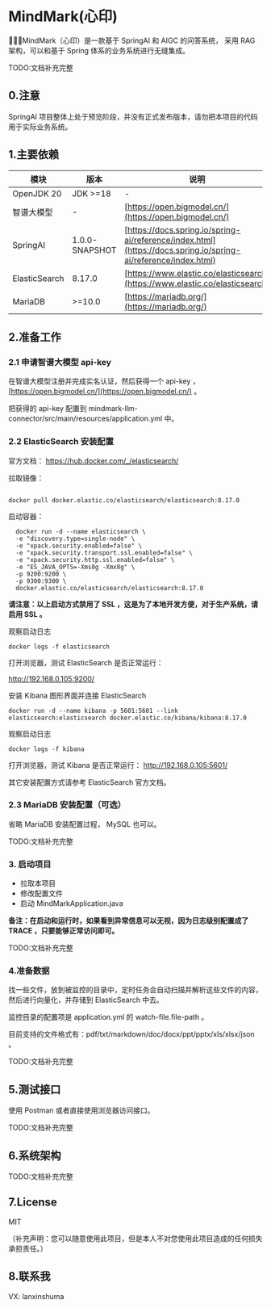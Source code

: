 # MindMark(心印)

🚀🚀🚀MindMark（心印）是一款基于 SpringAI 和 AIGC 的问答系统， 采用 RAG 架构，可以和基于 Spring 体系的业务系统进行无缝集成。

TODO:文档补充完整

## 0.注意

SpringAI 项目整体上处于预览阶段，并没有正式发布版本，请勿把本项目的代码用于实际业务系统。

## 1.主要依赖

| 模块 | 版本 | 说明 |
| --- | --- | --- |
| OpenJDK 20 | JDK >=18 | - |
| 智谱大模型 | - | [https://open.bigmodel.cn/](https://open.bigmodel.cn/) |
| SpringAI | 1.0.0-SNAPSHOT | [https://docs.spring.io/spring-ai/reference/index.html](https://docs.spring.io/spring-ai/reference/index.html) |
| ElasticSearch | 8.17.0 | [https://www.elastic.co/elasticsearch](https://www.elastic.co/elasticsearch) |
| MariaDB | >=10.0 | [https://mariadb.org/](https://mariadb.org/) |

## 2.准备工作

### 2.1 申请智谱大模型 api-key

在智谱大模型注册并完成实名认证，然后获得一个 api-key ，[https://open.bigmodel.cn/](https://open.bigmodel.cn/) 。

把获得的 api-key 配置到 mindmark-llm-connector/src/main/resources/application.yml 中。

### 2.2 ElasticSearch 安装配置

官方文档： https://hub.docker.com/_/elasticsearch/

拉取镜像：

```

docker pull docker.elastic.co/elasticsearch/elasticsearch:8.17.0

```

启动容器：

```
  docker run -d --name elasticsearch \
  -e "discovery.type=single-node" \
  -e "xpack.security.enabled=false" \
  -e "xpack.security.transport.ssl.enabled=false" \
  -e "xpack.security.http.ssl.enabled=false" \
  -e "ES_JAVA_OPTS=-Xms8g -Xmx8g" \
  -p 9200:9200 \
  -p 9300:9300 \
  docker.elastic.co/elasticsearch/elasticsearch:8.17.0
```

**请注意：以上启动方式禁用了 SSL ，这是为了本地开发方便，对于生产系统，请启用 SSL 。**

观察启动日志

```
docker logs -f elasticsearch
```

打开浏览器，测试 ElasticSearch 是否正常运行：

http://192.168.0.105:9200/

安装 Kibana 图形界面并连接 ElasticSearch

```
docker run -d --name kibana -p 5601:5601 --link elasticsearch:elasticsearch docker.elastic.co/kibana/kibana:8.17.0
```

观察启动日志

```
docker logs -f kibana
```

打开浏览器，测试 Kibana 是否正常运行： http://192.168.0.105:5601/

其它安装配置方式请参考 ElasticSearch 官方文档。

### 2.3 MariaDB 安装配置（可选）

省略 MariaDB 安装配置过程， MySQL 也可以。

TODO:文档补充完整

### 3. 启动项目

- 拉取本项目
- 修改配置文件
- 启动 MindMarkApplication.java

**备注：在启动和运行时，如果看到异常信息可以无视，因为日志级别配置成了 TRACE ，只要能够正常访问即可。**

TODO:文档补充完整

### 4.准备数据

找一些文件，放到被监控的目录中，定时任务会自动扫描并解析这些文件的内容，然后进行向量化，并存储到 ElasticSearch 中去。

监控目录的配置项是 application.yml 的 watch-file.file-path 。

目前支持的文件格式有：pdf/txt/markdown/doc/docx/ppt/pptx/xls/xlsx/json 。

TODO:文档补充完整

## 5.测试接口

使用 Postman 或者直接使用浏览器访问接口。

TODO:文档补充完整

## 6.系统架构

TODO:文档补充完整

## 7.License

MIT

（补充声明：您可以随意使用此项目，但是本人不对您使用此项目造成的任何损失承担责任。）

## 8.联系我

VX: lanxinshuma

